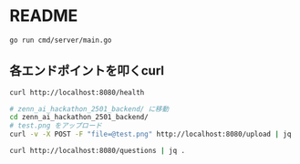 # README

```bash
go run cmd/server/main.go
```

## 各エンドポイントを叩くcurl

```bash
curl http://localhost:8080/health
```

```bash
# zenn_ai_hackathon_2501_backend/ に移動
cd zenn_ai_hackathon_2501_backend/
# test.png をアップロード
curl -v -X POST -F "file=@test.png" http://localhost:8080/upload | jq .
```

```bash
curl http://localhost:8080/questions | jq .
```
